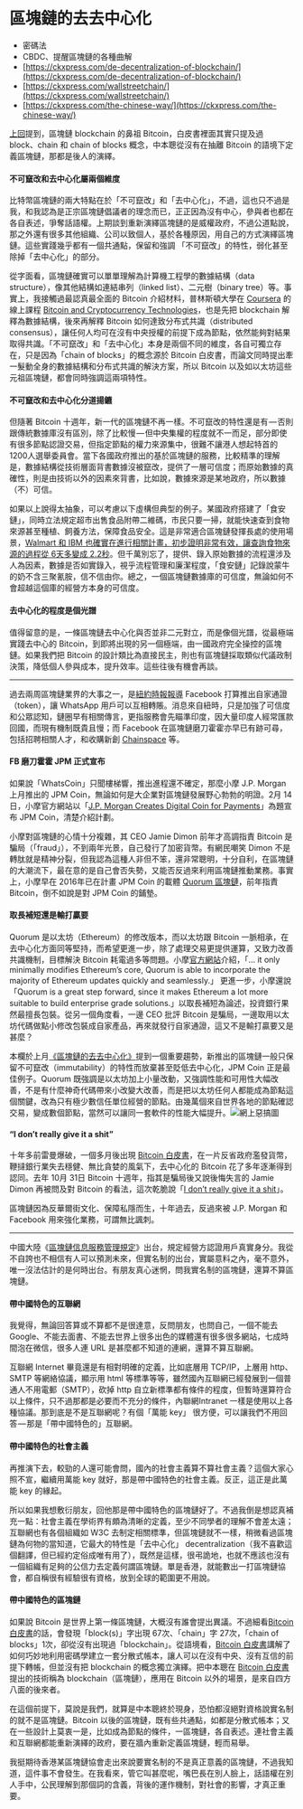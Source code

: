 # 區塊鏈的去去中心化



* 密碼法
* CBDC、提醒區塊鏈的各種曲解
* [https://ckxpress.com/de-decentralization-of-blockchain/](https://ckxpress.com/de-decentralization-of-blockchain/)
* [https://ckxpress.com/wallstreetchain/](https://ckxpress.com/wallstreetchain/)
* [https://ckxpress.com/the-chinese-way/](https://ckxpress.com/the-chinese-way/)

[上回](https://ckxpress.com/the-chinese-way/)提到，區塊鏈 blockchain 的鼻祖 Bitcoin，白皮書裡面其實只提及過 block、chain 和 chain of blocks 概念，中本聰從沒有在抽離 Bitcoin 的語境下定義區塊鏈，那都是後人的演繹。

#### 不可竄改和去中心化屬兩個維度

比特幣區塊鏈的兩大特點在於「不可竄改」和「去中心化」，不過，這也只不過是我，和我認為是正宗區塊鏈倡議者的理念而已，正正因為沒有中心，參與者也都在各自表述，爭奪話語權。上期談到重新演繹區塊鏈的是威權政府，不過公道點說，那之外還有很多其他組織、公司以致個人，基於各種原因，用自己的方式演繹區塊鏈。這些實踐幾乎都有一個共通點，保留和強調 「不可竄改」的特性，弱化甚至除掉「去中心化」的部分。

從字面看，區塊鏈確實可以單單理解為計算機工程學的數據結構（data structure），像其他結構如連結串列（linked list）、二元樹（binary tree）等。事實上，我接觸過最認真最全面的 Bitcoin 介紹材料，普林斯頓大學在 [Coursera](https://www.coursera.org/) 的線上課程 [Bitcoin and Cryptocurrency Technologies](https://www.coursera.org/learn/cryptocurrency)，也是先把 blockchain 解釋為數據結構，後來再解釋 Bitcoin 如何達致分布式共識（distributed consensus），讓任何人均可在沒有中央授權的前提下成為節點，依然能夠對結果取得共識。「不可竄改」和「去中心化」本身是兩個不同的維度，各自可獨立存在，只是因為「chain of blocks」的概念源於 Bitcoin 白皮書，而論文同時提出牽一髮動全身的數據結構和分布式共識的解決方案，所以 Bitcoin 以及如以太坊這些元祖區塊鏈，都會同時強調這兩項特性。

#### 不可竄改和去中心化分道揚鑣

但隨著 Bitcoin 十週年，新一代的區塊鏈不再一樣。不可竄改的特性還是有 — 否則跟傳統數據庫沒有區別，除了比較慢 — 但中央集權的程度就不一而足，部分即使有很多節點認證交易，但指定節點的權力來源集中，很難不讓港人想起特首的 1200人選舉委員會。當下各國政府推出的基於區塊鏈的服務，比較精準的理解是，數據結構從技術層面背書數據沒被竄改，提供了一層可信度；而原始數據的真確性，則是由技術以外的因素來背書，比如說，數據來源是某地政府，所以數據（不）可信。

如果以上說得太抽象，可以考慮以下虛構但典型的例子。某國政府搭建了「食安鏈」，同時立法規定超市出售食品附帶二維碼，市民只要一掃，就能快速查到食物來源甚至種植、飼養方法，保障食品安全。這是非常適合區塊鏈發揮長處的使用場景，[Walmart 和 IBM 也確實在進行相關計畫，初步證明非常有效，讓查詢食物來源的過程從 6天多變成 2.2秒](https://techcrunch.com/2018/09/24/walmart-is-betting-on-the-blockchain-to-improve-food-safety/)。但千萬別忘了，提供、錄入原始數據的流程還涉及人為因素，數據是否如實錄入，視乎流程管理和廉潔程度，「食安鏈」記錄說蒙牛的奶不含三聚氰胺，信不信由你。總之，一個區塊鏈數據庫的可信度，無論如何不會超越這個庫的經營方本身的可信度。

#### 去中心化的程度是個光譜

值得留意的是，一條區塊鏈去中心化與否並非二元對立，而是像個光譜，從最極端實踐去中心的 Bitcoin，到即將出現的另一個極端，由一國政府完全操控的區塊鏈。如果我們把 Bitcoin 的設計類比為直接民主，則也有區塊鏈採取類似代議政制決策，降低個人參與成本，提升效率。這些往後有機會再談。

-----------------

過去兩周區塊鏈業界的大事之一，是[紐約時報報導](https://www.nytimes.com/2019/02/28/technology/cryptocurrency-facebook-telegram.html) Facebook 打算推出自家通證（token），讓 WhatsApp 用戶可以互相轉賬。消息來自紐時，只是加強了可信度和公眾認知，鏈圈早有相關傳言，更指服務會先瞄準印度，因大量印度人經常匯款回國，而現有機制既貴且慢；而 Facebook 在區塊鏈磨刀霍霍亦早已有跡可尋，包括招聘相關人才，和收購新創 [Chainspace](https://chainspace.io/) 等。

#### FB 磨刀霍霍 JPM 正式宣布

如果說「WhatsCoin」只聞樓梯響，推出進程還不確定，那麼小摩 J.P. Morgan 上月推出的 JPM Coin，無論如何是大企業對區塊鏈發展野心勃勃的明證。2月 14日，小摩官方網站以「[J.P. Morgan Creates Digital Coin for Payments](https://www.jpmorgan.com/global/news/digital-coin-payments)」為題宣布 JPM Coin，清楚介紹計劃。

小摩對區塊鏈的心情十分複雜，其 CEO Jamie Dimon 前年才高調指責 Bitcoin 是騙局（「fraud」），不到兩年光景，自己發行了加密貨幣。有網民嘲笑 Dimon 不是轉肽就是精神分裂，但我認為這種人非但不笨，還非常聰明，十分自利，在區塊鏈的大潮流下，最在意的是自己會否失勢，又能否反過來利用區塊鏈推動業務。事實上，小摩早在 2016年已在計畫 JPM Coin 的載體 [Quorum 區塊鏈](https://www.jpmorgan.com/global/Quorum)，前年指責 Bitcoin，倒不如說是對 JPM Coin 的鋪墊。

#### 取長補短還是輸打贏要

Quorum 是以太坊（Ethereum）的修改版本，而以太坊跟 Bitcoin 一脈相承，在去中心化方面同等堅持，而希望更進一步，除了處理交易更提供運算，又致力改善共識機制，目標解決 Bitcoin 耗電過多等問題。小摩[官方網站](https://www.jpmorgan.com/global/Quorum)介紹，「… it only minimally modifies Ethereum’s core, Quorum is able to incorporate the majority of Ethereum updates quickly and seamlessly.」 更進一步，小摩還說「Quorum is a great step forward, since it makes Ethereum a lot more suitable to build enterprise grade solutions.」以取長補短為論述，投資銀行果然最擅長包裝。從另一個角度看，一邊 CEO 批評 Bitcoin 是騙局，一邊取用以太坊代碼做點小修改包裝成自家產品，再來就發行自家通證，這又不是輸打贏要又是甚麼？

本欄於上月[《區塊鏈的去去中心化》](https://ckxpress.com/de-decentralization-of-blockchain/)提到一個重要趨勢，新推出的區塊鏈一般只保留不可竄改（immutability）的特性而放棄甚至貶低去中心化，JPM Coin 正是最佳例子。Quorum 既強調是以太坊加上小量改動，又強調性能和可用性大幅改善，不是有什麼神奇代碼帶來小改變大改善，而是把以太坊任何人都能成為節點這個關鍵，改為只有極少數信任單位經營的節點。由幾萬個來自世界各地的節點確認交易，變成數個節點，當然可以讓同一套軟件的性能大幅提升。![](https://ckxpress.com/wp-content/uploads/sites/8/2019/04/photo6285107171209357456-241x300.jpg)網上惡搞圖

#### “I don’t really give it a shit”

十年多前雷曼爆破，一個多月後出現 [Bitcoin 白皮書](https://bitcoin.org/bitcoin.pdf)，在一片反省政府濫發貨幣，鞭撻銀行業失去穩健、無比貪婪的風氣下，去中心化的 Bitcoin 花了多年逐漸得到認同。去年 10月 31日 Bitcoin 十週年，指其是騙局後又說後悔失言的 Jamie Dimon 再被問及對 Bitcoin 的看法，這次乾脆說「[I don’t really give it a shit](https://www.marketwatch.com/story/jamie-dimon-i-dont-really-give-a-shit-about-bitcoin-2018-10-31)」。

區塊鏈因為反華爾街文化、保障私隱而生，十年過去，反過來被 J.P. Morgan 和 Facebook 用來強化業務，可謂無比諷刺。

-----------------------

中國大陸《[區塊鏈信息服務管理規定](http://www.cac.gov.cn/2019-01/10/c_1123971164.htm)》出台，規定經營方認證用戶真實身分。我從不自誇也不相信有人可以預測未來，但實名制的出台，實屬意料之內，毫不意外，唯一沒法估計的是何時出台。有朋友真心迷惘，問我實名制的區塊鏈，還算不算區塊鏈。

#### 帶中國特色的互聯網

我覺得，無論回答算或不算都不是很達意，反問朋友，也問自己，一個不能去 Google、不能去面書、不能去世界上很多出色的媒體還有很多很多網站，七成時間泡在微信，很多人連 URL 是甚麼都不知道的連網，還算不算互聯網。

互聯網 Internet 畢竟還是有相對明確的定義，比如底層用 TCP/IP，上層用 http、SMTP 等網絡協議，顯示用 html 等標準等等，雖然國內互聯網已經發展到一個普通人不用電郵（SMTP），砍掉 http 自立新標準都有條件的程度，但暫時還算符合以上條件，只不過那都是必要而不充分的條件，內聯網Intranet 一樣是使用以上各種協議。那到底是不是互聯網呢？有個「萬能 key」 很方便，可以讓我們不用回答 — 那是「帶中國特色的」互聯網。

#### 帶中國特色的社會主義 <a id="mce_10"></a>

再推演下去，較勁的人還可能會問，國內的社會主義算不算社會主義？這個大家心照不宣，繼續用萬能 key 就好，那是帶中國特色的社會主義。反正，這正是此萬能 key 的緣起。

所以如果我想敷衍朋友，回他那是帶中國特色的區塊鏈好了。不過我倒是想認真補充一點：社會主義在學術界有頗為清晰的定義，至少不同學者的理解不會差太遠；互聯網也有各個組織如 W3C 去制定相關標準，但區塊鏈就不一樣，稍微看過區塊鏈為何物的當知道，它最大的特性是「去中心化」 decentralization（我不喜歡這個翻譯，但已經約定俗成唯有用了），既然是這樣，很弔詭地，也就不應該也沒有一個組織有足夠的公信力去定義何謂區塊鏈。單是香港，就能數出一打區塊鏈協會，都自稱很有經驗很有資格，放到全球的範圍更不用說。

#### 帶中國特色的區塊鏈 <a id="mce_10"></a>

如果說 Bitcoin 是世界上第一條區塊鏈，大概沒有誰會提出異議。不過細看[Bitcoin 白皮書](https://bitcoin.org/bitcoin.pdf)的話，會發現「block\(s\)」字出現 67次、「chain」字 27次，「chain of blocks」1次，卻從沒有出現過「blockchain」。從語境看，[Bitcoin 白皮書](https://bitcoin.org/bitcoin.pdf)講解了如何巧妙地利用密碼學建立一套分散式帳本，讓人可以在沒有中央、沒有互信的前提下轉帳，但並沒有把 blockchain 的概念獨立演繹。把中本聰在 [Bitcoin 白皮書](https://bitcoin.org/bitcoin.pdf)提出的技術稱為 blockchain（區塊鏈），應用在 Bitcoin 以外的場景，是來自四方八面的後來者。

在這個前提下，莫說是我們，就算是中本聰終於現身，恐怕都沒絕對資格說實名制的就不是區塊鏈。Bitcoin 以後的區塊鏈，既有些共通點，如都是分散式帳本；又在一些設計上莫衷一是，比如成為節點的條件，一區塊鏈，各自表述。連社會主義和互聯網都能重新演繹的政府，要在牆內重新定義區塊鏈，輕而易舉。

我挺期待香港某區塊鏈協會走出來說要實名制的不是真正意義的區塊鏈，不過我知道，這件事不會發生。在我看來，管它叫甚麼呢，嘴巴長在別人臉上，話語權在別人手中，公民理解到那個詞的含義，背後的運作機制，對社會的影響，才真正重要。

